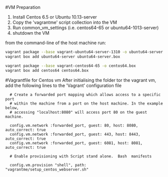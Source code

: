 #VM Preparation
1. Install Centos 6.5 or Ubuntu 10.13-server
2. Copy the 'vagrantme' script collection into the VM
3. Run common_vm_settings <vmname> (i.e. centos64-65 or ubuntu64-1013-server)
4. shutdown the VM

from the command-line of the host machine run:
```bash
vagrant package --base vagrant-ubuntu64-server-1310 -o ubuntu64-server.box
vagrant box add ubuntu64-server ubuntu64-server.box

vagrant package --base vagrant-centos64-65 -o centos64.box
vagrant box add centos64 centos64.box
```

#Vagrantfile for Centos vm
After initialising the folder tor the vagrant vm, add the following lines to the 'Vagrant' configuration file
```
  # Create a forwarded port mapping which allows access to a specific port
  # within the machine from a port on the host machine. In the example below,
  # accessing "localhost:8080" will access port 80 on the guest machine.

  config.vm.network :forwarded_port, guest: 80, host: 8080, auto_correct: true
  config.vm.network :forwarded_port, guest: 443, host: 8443, auto_correct: true
  config.vm.network :forwarded_port, guest: 6081, host: 8081, auto_correct: true

  # Enable provisioning with Script stand alone.  Bash  manifests
  
  config.vm.provision "shell", path: "vagrantme/setup_centos_webserver.sh"
```
